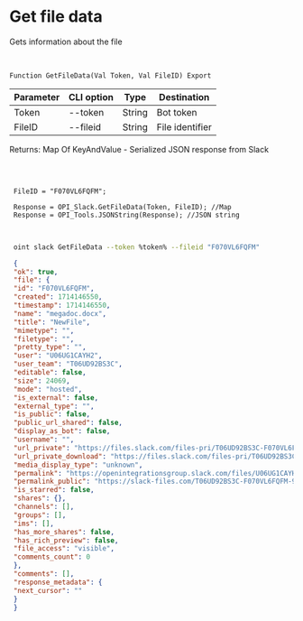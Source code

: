 ﻿---
sidebar_position: 3
---

# Get file data
 Gets information about the file


<br/>


`Function GetFileData(Val Token, Val FileID) Export`

 | Parameter | CLI option | Type | Destination |
 |-|-|-|-|
 | Token | --token | String | Bot token |
 | FileID | --fileid | String | File identifier |

 
 Returns: Map Of KeyAndValue - Serialized JSON response from Slack

<br/>




```bsl title="Code example"
 
 FileID = "F070VL6FQFM";
 
 Response = OPI_Slack.GetFileData(Token, FileID); //Map
 Response = OPI_Tools.JSONString(Response); //JSON string
 
```
	


```sh title="CLI command example"
 
 oint slack GetFileData --token %token% --fileid "F070VL6FQFM"

```

```json title="Result"
 {
 "ok": true,
 "file": {
 "id": "F070VL6FQFM",
 "created": 1714146550,
 "timestamp": 1714146550,
 "name": "megadoc.docx",
 "title": "NewFile",
 "mimetype": "",
 "filetype": "",
 "pretty_type": "",
 "user": "U06UG1CAYH2",
 "user_team": "T06UD92BS3C",
 "editable": false,
 "size": 24069,
 "mode": "hosted",
 "is_external": false,
 "external_type": "",
 "is_public": false,
 "public_url_shared": false,
 "display_as_bot": false,
 "username": "",
 "url_private": "https://files.slack.com/files-pri/T06UD92BS3C-F070VL6FQFM/megadoc.docx",
 "url_private_download": "https://files.slack.com/files-pri/T06UD92BS3C-F070VL6FQFM/download/megadoc.docx",
 "media_display_type": "unknown",
 "permalink": "https://openintegrationsgroup.slack.com/files/U06UG1CAYH2/F070VL6FQFM/megadoc.docx",
 "permalink_public": "https://slack-files.com/T06UD92BS3C-F070VL6FQFM-9fb2618d36",
 "is_starred": false,
 "shares": {},
 "channels": [],
 "groups": [],
 "ims": [],
 "has_more_shares": false,
 "has_rich_preview": false,
 "file_access": "visible",
 "comments_count": 0
 },
 "comments": [],
 "response_metadata": {
 "next_cursor": ""
 }
 }
```
